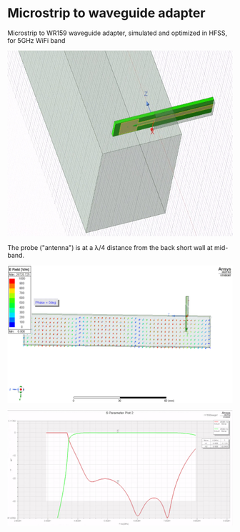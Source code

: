 # Microstrip to waveguide adapter

Microstrip to WR159 waveguide adapter, simulated and optimized in HFSS, for 5GHz WiFi band

![sideview](sideview.png)

The probe ("antenna") is at a λ/4 distance from the back short wall at mid-band.

![efields](efields.gif)

![sparams](sparams.png)

